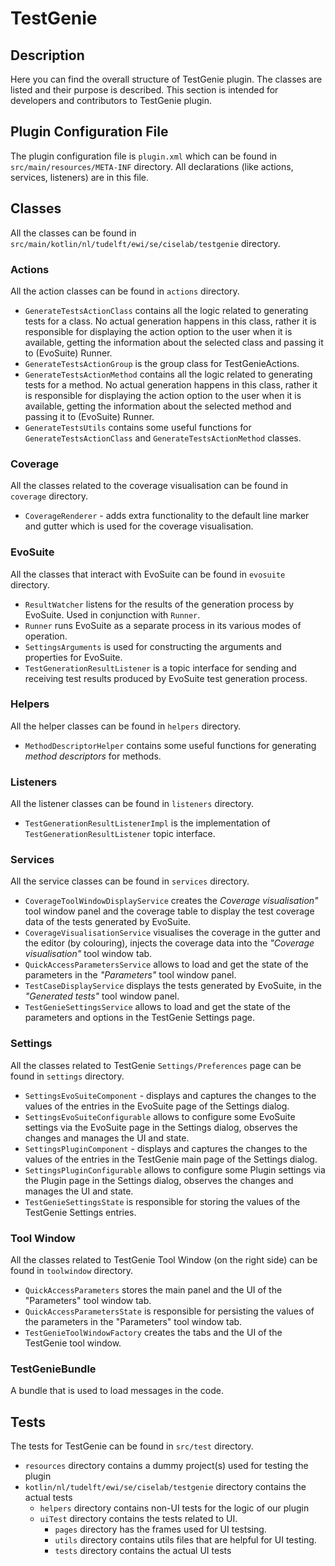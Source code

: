 # TestGenie

## Description

Here you can find the overall structure of TestGenie plugin. The classes are listed and their purpose is described. This section is intended for developers and contributors to TestGenie plugin.

## Plugin Configuration File

The plugin configuration file is `plugin.xml` which can be found in `src/main/resources/META-INF` directory. All declarations (like actions, services, listeners) are in this file.


## Classes

All the classes can be found in `src/main/kotlin/nl/tudelft/ewi/se/ciselab/testgenie` directory.

### Actions

All the action classes can be found in `actions` directory.

- `GenerateTestsActionClass` contains all the logic related to generating tests for a class. No actual generation happens in this class, rather it is responsible for displaying the action option to the user when it is available, getting the information about the selected class and passing it to (EvoSuite) Runner. 
- `GenerateTestsActionGroup` is the group class for TestGenieActions.
- `GenerateTestsActionMethod` contains all the logic related to generating tests for a method. No actual generation happens in this class, rather it is responsible for displaying the action option to the user when it is available, getting the information about the selected method and passing it to (EvoSuite) Runner.
- `GenerateTestsUtils` contains some useful functions for `GenerateTestsActionClass` and `GenerateTestsActionMethod` classes.

### Coverage
All the classes related to the coverage visualisation can be found in `coverage` directory.

- `CoverageRenderer` - adds extra functionality to the default line marker and gutter which is used for the coverage visualisation.

### EvoSuite
All the classes that interact with EvoSuite can be found in `evosuite` directory.

- `ResultWatcher` listens for the results of the generation process by EvoSuite. Used in conjunction with `Runner`.
- `Runner` runs EvoSuite as a separate process in its various modes of operation. 
- `SettingsArguments` is used for constructing the arguments and properties for EvoSuite.
- `TestGenerationResultListener` is a topic interface for sending and receiving test results produced by EvoSuite test generation process.

### Helpers
All the helper classes can be found in `helpers` directory.

- `MethodDescriptorHelper` contains some useful functions for generating *method descriptors* for methods.

### Listeners
All the listener classes can be found in `listeners` directory.

- `TestGenerationResultListenerImpl` is the implementation of `TestGenerationResultListener` topic interface. 

### Services
All the service classes can be found in `services` directory.

- `CoverageToolWindowDisplayService` creates the *Coverage visualisation"* tool window panel and the coverage table to display the test coverage data of the tests generated by EvoSuite.
- `CoverageVisualisationService` visualises the coverage in the gutter and the editor (by colouring), injects the coverage data into the *"Coverage visualisation"* tool window tab.
- `QuickAccessParametersService` allows to load and get the state of the parameters in the *"Parameters"* tool window panel.
- `TestCaseDisplayService` displays the tests generated by EvoSuite, in the *"Generated tests"* tool window panel.
- `TestGenieSettingsService` allows to load and get the state of the parameters and options in the TestGenie Settings page.

### Settings
All the classes related to TestGenie `Settings/Preferences` page can be found in `settings` directory.

- `SettingsEvoSuiteComponent` - displays and captures the changes to the values of the entries in the EvoSuite page of the Settings dialog.
- `SettingsEvoSuiteConfigurable` allows to configure some EvoSuite settings via the EvoSuite page in the Settings dialog, observes the changes and manages the UI and state.
- `SettingsPluginComponent` - displays and captures the changes to the values of the entries in the TestGenie main page of the Settings dialog.
- `SettingsPluginConfigurable` allows to configure some Plugin settings via the Plugin page in the Settings dialog, observes the changes and manages the UI and state.
- `TestGenieSettingsState` is responsible for storing the values of the TestGenie Settings entries.

### Tool Window
All the classes related to TestGenie Tool Window (on the right side) can be found in `toolwindow` directory.

- `QuickAccessParameters` stores the main panel and the UI of the "Parameters" tool window tab. 
- `QuickAccessParametersState` is responsible for persisting the values of the parameters in the "Parameters" tool window tab.
- `TestGenieToolWindowFactory` creates the tabs and the UI of the TestGenie tool window.

### TestGenieBundle
A bundle that is used to load messages in the code.


## Tests

The tests for TestGenie can be found in `src/test` directory.

- `resources` directory contains a dummy project(s) used for testing the plugin
- `kotlin/nl/tudelft/ewi/se/ciselab/testgenie` directory contains the actual tests
    - `helpers` directory contains non-UI tests for the logic of our plugin
    - `uiTest` directory contains the tests related to UI.
      - `pages` directory has the frames used for UI testsing.
      - `utils` directory contains utils files that are helpful for UI testing.
      - `tests` directory contains the actual UI tests